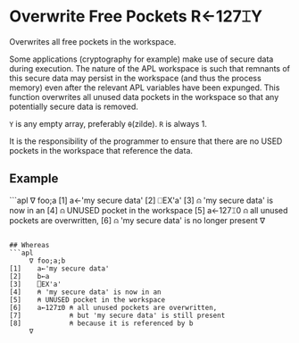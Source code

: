 
<!-- Hidden search keywords -->
<div style="display: none;">
  127⌶
</div>






<h1 class="heading"><span class="name">Overwrite Free Pockets</span> <span class="command">R←127⌶Y</span></h1>



Overwrites all free pockets in the workspace.


Some applications (cryptography for example) make use of secure data during execution. The nature of the APL workspace is such that remnants of this secure data may persist in the workspace (and thus the process memory) even after the relevant APL variables have been expunged. This function overwrites all unused data pockets in the workspace so that any potentially secure data is removed.


`Y` is any empty array, preferably `⍬`(zilde). `R` is always 1.


It is the responsibility of the programmer to ensure that there are no USED pockets in the workspace that reference the data.


<h2 class="example">Example</h2>
```apl
     ∇ foo;a
[1]    a←'my secure data'
[2]    ⎕EX'a'
[3]    ⍝ 'my secure data' is now in an
[4]    ⍝ UNUSED pocket in the workspace
[5]    a←127⌶0 ⍝ all unused pockets are overwritten,
[6]            ⍝ 'my secure data' is no longer present
     ∇

```

## Whereas
```apl
     ∇ foo;a;b
[1]    a←'my secure data'
[2]    b←a
[3]    ⎕EX'a'
[4]    ⍝ 'my secure data' is now in an
[5]    ⍝ UNUSED pocket in the workspace
[6]    a←127⌶0 ⍝ all unused pockets are overwritten,
[7]            ⍝ but 'my secure data' is still present
[8]            ⍝ because it is referenced by b
     ∇

```


